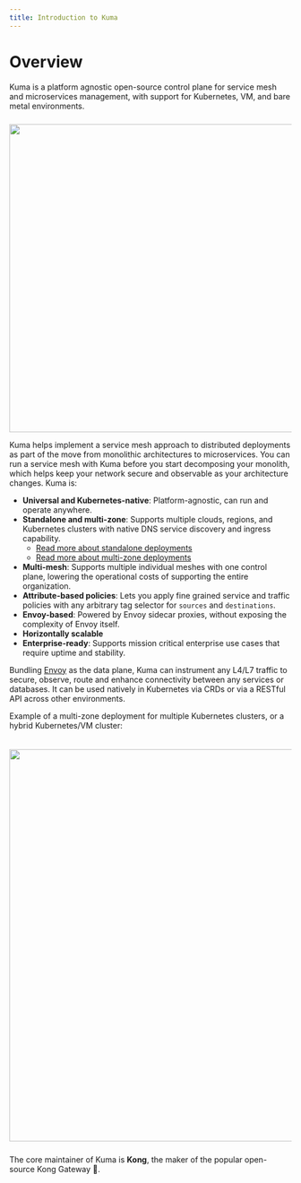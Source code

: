 ```yaml
---
title: Introduction to Kuma
---
```


# Overview

Kuma is a platform agnostic open-source control plane for service mesh and microservices management, with support for Kubernetes, VM, and bare metal environments.

<center>
<img src="/images/diagrams/main-diagram@2x.png" alt="" style="width: 550px; padding-top: 10px"/>
</center>

Kuma helps implement a service mesh approach to distributed deployments as part of the move from monolithic architectures to microservices. You can run a service mesh with Kuma before you start decomposing your monolith, which helps keep your network secure and observable as your architecture changes. Kuma is:

* **Universal and Kubernetes-native**: Platform-agnostic, can run and operate anywhere.
* **Standalone and multi-zone**: Supports multiple clouds, regions, and Kubernetes clusters with native DNS service discovery and ingress capability.
  * [Read more about standalone deployments](/docs/1.2.2/deployments/stand-alone/)
  * [Read more about multi-zone deployments](/docs/1.2.2/deployments/multi-zone/)
* **Multi-mesh**: Supports multiple individual meshes with one control plane, lowering the operational costs of supporting the entire organization.
* **Attribute-based policies**: Lets you apply fine grained service and traffic policies with any arbitrary tag selector for `sources` and `destinations`.
* **Envoy-based**: Powered by Envoy sidecar proxies, without exposing the complexity of Envoy itself.
* **Horizontally scalable**
* **Enterprise-ready**: Supports mission critical enterprise use cases that require uptime and stability.

Bundling [Envoy](https://envoyproxy.io/) as the data plane, Kuma can instrument any L4/L7 traffic to secure, observe, route and enhance connectivity between any services or databases. It can be used natively in Kubernetes via CRDs or via a RESTful API across other environments.

Example of a multi-zone deployment for multiple Kubernetes clusters, or a hybrid Kubernetes/VM cluster:

<center>
<img src="/images/docs/0.6.0/distributed-deployment.jpg" alt="" style="width: 700px; padding-top: 20px; padding-bottom: 10px;"/>
</center>

The core maintainer of Kuma is **Kong**, the maker of the popular open-source Kong Gateway 🦍.
